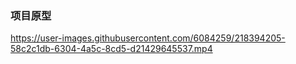 ### 项目原型

https://user-images.githubusercontent.com/6084259/218394205-58c2c1db-6304-4a5c-8cd5-d21429645537.mp4

